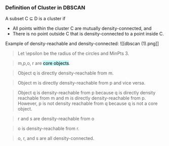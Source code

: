 
### Definition of Cluster in DBSCAN

A subset C $\subseteq$ D is a cluster if

- All points within the cluster C are mutually density-connected, and
- There is no point outside C that is density-connected to a point inside C.

Example of density-reachable and density-connected:
![[dbscan (1).png]]

> Let \epsilon be the radius of the circles and MinPts 3.  

> m,p,o, r are <mark style="background: #ABF7F7A6;">core objects</mark>. 

> Object q is directly density-reachable from m.

> Object m is directly density-reachable from p and vice versa.  

> Object q is density-reachable from p because q is directly density reachable from m and m is directly density-reachable from p. However, p  is not density reachable from q because q is not a core object.

> r and s are density-reachable from o

> o is density-reachable from r.

> o, r, and s are all density-connected.


